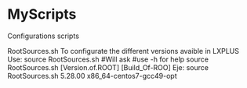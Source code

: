 # MyScripts
Configurations scripts

RootSources.sh        To configurate the different versions avaible in LXPLUS 
                      Use:  source RootSources.sh #Will ask #use -h for help
                            source RootSources.sh [Version.of.ROOT] [Build_Of-ROO]
                      Eje:
                            source RootSources.sh 5.28.00 x86_64-centos7-gcc49-opt
